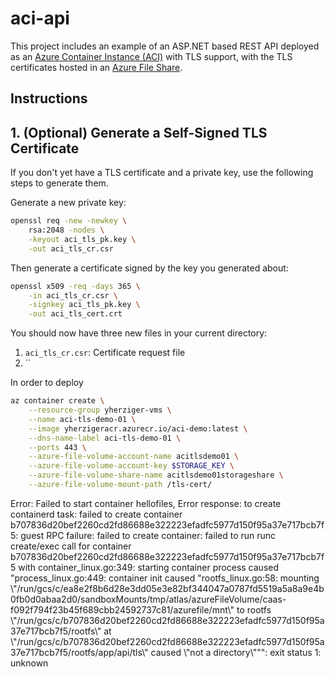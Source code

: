 # aci-api

This project includes an example of an ASP.NET based REST API
deployed as an [Azure Container Instance (ACI)](https://docs.microsoft.com/en-us/azure/container-instances/)
with TLS support, with the TLS certificates hosted in an
[Azure File Share](https://docs.microsoft.com/en-us/azure/storage/files/storage-how-to-create-file-share?tabs=azure-portal).

## Instructions

## 1. (Optional) Generate a Self-Signed TLS Certificate

If you don't yet have a TLS certificate and a private key, use the following steps to generate them.

Generate a new private key:

```bash
openssl req -new -newkey \
    rsa:2048 -nodes \
    -keyout aci_tls_pk.key \
    -out aci_tls_cr.csr
```

Then generate a certificate signed by the key you generated about:

```bash
openssl x509 -req -days 365 \
    -in aci_tls_cr.csr \
    -signkey aci_tls_pk.key \
    -out aci_tls_cert.crt
```

You should now have three new files in your current directory:

1. `aci_tls_cr.csr`: Certificate request file
1. ``

In order to deploy

```bash
az container create \
    --resource-group yherziger-vms \
    --name aci-tls-demo-01 \
    --image yherzigeracr.azurecr.io/aci-demo:latest \
    --dns-name-label aci-tls-demo-01 \
    --ports 443 \
    --azure-file-volume-account-name acitlsdemo01 \
    --azure-file-volume-account-key $STORAGE_KEY \
    --azure-file-volume-share-name acitlsdemo01storageshare \
    --azure-file-volume-mount-path /tls-cert/
```

Error: Failed to start container hellofiles, Error response: to create containerd task: failed to create container b707836d20bef2260cd2fd86688e322223efadfc5977d150f95a37e717bcb7f5: guest RPC failure: failed to create container: failed to run runc create/exec call for container b707836d20bef2260cd2fd86688e322223efadfc5977d150f95a37e717bcb7f5 with container_linux.go:349: starting container process caused "process_linux.go:449: container init caused \"rootfs_linux.go:58: mounting \\\"/run/gcs/c/ea8e2f8b6d28e3dd05e3e82bf344047a0787fd5519a5a8a9e4b0fb0d0abaa2d0/sandboxMounts/tmp/atlas/azureFileVolume/caas-f092f794f23b45f689cbb24592737c81/azurefile/mnt\\\" to rootfs \\\"/run/gcs/c/b707836d20bef2260cd2fd86688e322223efadfc5977d150f95a37e717bcb7f5/rootfs\\\" at \\\"/run/gcs/c/b707836d20bef2260cd2fd86688e322223efadfc5977d150f95a37e717bcb7f5/rootfs/app/api/tls\\\" caused \\\"not a directory\\\"\"": exit status 1: unknown